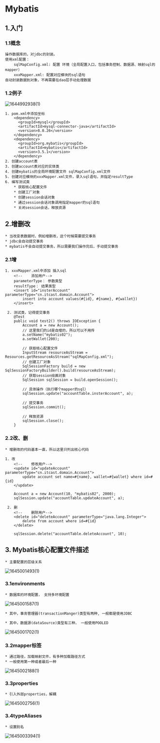 # Mybatis

## 1.入门

### 1.1概念

```
操作数据库的，对jdbc的封装。
使用xml配置：
	sqlMapConfig.xml: 配置 环境（全局配置入口，包括事务控制、数据源、映射sql的mapper）
	xxxMapper.xml: 配置对应模块的sql语句
自动封装数据到对象，不再需要在dao层手动处理数据
```



### 1.2例子

<img src="./1644992938(1).jpg" alt="1644992938(1)"  />

```
1. pom.xml中添加坐标
    <dependency>
      <groupId>mysql</groupId>
      <artifactId>mysql-connector-java</artifactId>
      <version>8.0.26</version>
    </dependency>
    <dependency>
      <groupId>org.mybatis</groupId>
      <artifactId>mybatis</artifactId>
      <version>3.5.1</version>
    </dependency>
2. 创建account表
3. 创建account表对应的实体类
4. 创建mybatis的全局环境配置文件 sqlMapConfig.xml文件
5. 创建对应模块的xxxMapper.xml文件，录入sql语句，并指定resultType
6. 编写测试类
	* 获取核心配置文件
	* 创建工厂对象
	* 创建session会话对象
	* 通过session会话对象调用指定mapper的sql语句
	* 关闭session会话，释放资源
```

## 2.增删改

```
* 当改变表数据时，例如增删改，这个时候需要提交事务
* jdbc会自动提交事务
* mybatis不会自动提交事务，所以需要我们操作完后，手动提交事务
```

### 2.1增

```
1. xxxMapper.xml中添加 插入sql
	<!--    添加用户-->
	parameterType： 参数类型
	resultType： 结果类型
    <insert id="insterAccount" parameterType="cn.itcast.domain.Account">
        insert into account values(#{id}, #{name}, #{wallet})
    </insert>
  
 2. 测试类，记得提交事务
    @Test
    public void test2() throws IOException {
        Account a = new Account();
        // 这里我们的id是自增的，所以可以不用传
        a.setName("mybatis02");
        a.setWallet(200);

        // 获取核心配置文件
        InputStream resourceAsStream = Resources.getResourceAsStream("sqlMapConfig.xml");
		// 创建工厂对象
        SqlSessionFactory build = new SqlSessionFactoryBuilder().build(resourceAsStream);
		// 获取session绘画对象
        SqlSession sqlSession = build.openSession();

        // 具体操作（执行哪个mapper的sql）
        sqlSession.update("accountTable.insterAccount", a);

        // 提交事务
        sqlSession.commit();

        // 释放资源
        sqlSession.close();
    } 
```

### 2.2改、删

```
* 增删改的代码基本一直，所以这里只列出核心代码

1. 改
	<!--    修改用户-->
    <update id="updateAccount" parameterType="cn.itcast.domain.Account">
        update account set name=#{name}, wallet=#{wallet} where id=#{id}
    </update>
    
    Account a = new Account(10, "mybatis02", 2000);
    sqlSession.update("accountTable.updateAccount", a);
    
 2. 删
 	<!--    删除用户-->
    <delete id="deleteAccount" parameterType="java.lang.Integer">
        delete from account where id=#{id}
    </delete>
    
    sqlSession.delete("accountTable.deleteAccount", 10);
```

## 3. Mybatis核心配置文件描述

```
* 主要配置的层级关系
```



![1645001493(1)](./1645001493(1).jpg)

### 3.1environments

```
* 数据库的环境配置， 支持多环境配置
```



![1645001587(1)](./1645001587(1).jpg)

```
* 其中，事务管理器(transactionManger)类型有两种, 一般都是使用JDBC

* 其中，数据源(dataSource)类型有三种， 一般使用POOLED
```

![1645001702(1)](./1645001702(1).jpg)

### 3.2mapper标签

```
* 通过路径，加载映射文件，有多种加载路径方式
* 一般使用第一种或者最后一种
```

![1645002188(1)](./1645002188(1).jpg)

### 3.3properties

```
* 引入外部properties，解耦
```

![1645002756(1)](./1645002756(1).jpg)

### 3.4typeAliases

```
* 设置别名
```

![1645003394(1)](./1645003394(1).jpg)

